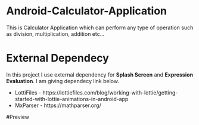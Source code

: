 # Android-Calculator-Application
This is Calculator Application which can perform any type of operation such as division, multiplication, addition etc...
# External Dependecy
In this project I use external dependency for <html><strong>Splash Screen</strong> and <strong>Expression Evaluation</strong>. I am giving dependecy link below.
<ul>
  <li>LottiFiles - https://lottiefiles.com/blog/working-with-lottie/getting-started-with-lottie-animations-in-android-app</li>
  <li>MxParser - https://mathparser.org/</li>
</ul>
</html>
#Preview
